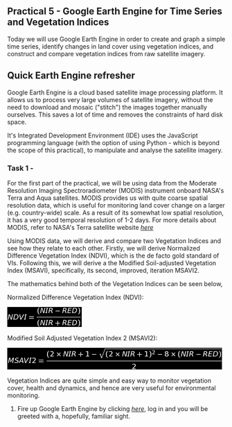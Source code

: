 ## Practical 5 - Google Earth Engine for Time Series and Vegetation Indices

Today we will use Google Earth Engine in order to create and graph a simple time series, identify changes in land cover using vegetation indices, and construct and compare vegetation indices from raw satellite imagery. 

## Quick Earth Engine refresher

Google Earth Engine is a cloud based satellite image processing platform. It allows us to process very large volumes of satellite imagery, without the need to download and mosaic ("stitch") the images together manually ourselves. This saves a lot of time and removes the constraints of hard disk space.

It's Integrated Development Environment (IDE) uses the JavaScript programming language (with the option of using Python - which is beyond the scope of this practical), to manipulate and analyse the satellite imagery.


### Task 1 - 

For the first part of the practical, we will be using data from the Moderate Resolution Imaging Spectroradiometer (MODIS) instrument onboard NASA's Terra and Aqua satellites. MODIS provides us with quite coarse spatial resolution data, which is useful for monitoring land cover change on a larger (e.g. country-wide) scale. As a result of its somewhat low spatial resolution, it has a very good temporal resolution of 1-2 days. For more details about MODIS, refer to NASA's Terra satellite website *[here](https://terra.nasa.gov/about/terra-instruments/modis)*

Using MODIS data, we will derive and compare two Vegetation Indices and see how they relate to each other. Firstly, we will derive Normalized Difference Vegetation Index (NDVI), which is the de facto gold standard of VIs. Following this, we will derive a the Modified Soil-adjusted Vegetation Index (MSAVI), specifically, its second, improved, iteration MSAVI2. 

The mathematics behind both of the Vegetation Indices can be seen below, 

Normalized Difference Vegetation Index (NDVI):

![Normalized Difference Vegetation Index](https://raw.githubusercontent.com/sdz14/GEO2441/master/LaTeX%20Equations/normalised_diff_veg_index.png)

Modified Soil Adjusted Vegetation Index 2 (MSAVI2):

![Modified Soil Adjusted Vegetation Index 2](https://raw.githubusercontent.com/sdz14/GEO2441/master/LaTeX%20Equations/msavi2.png)

Vegetation Indices are quite simple and easy way to monitor vegetation cover, health and dynamics, and hence are very useful for environmental monitoring.

1. Fire up Google Earth Engine by clicking *[here](https://code.earthengine.google.com/)*, log in and you will be greeted with a, hopefully, familiar sight. 



